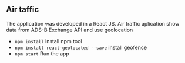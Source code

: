 ## Air taffic

The application was developed in a React JS. Air traffic aplication show data from ADS-B Exchange API and use geolocation

* `npm install` install npm tool
* `npm install react-geolocated --save` install geofence
* `npm start` Run the app

